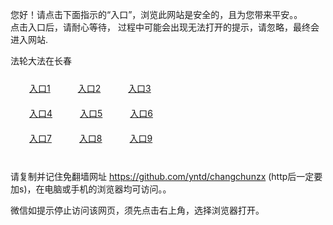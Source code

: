 您好！请点击下面指示的“入口”，浏览此网站是安全的，且为您带来平安。。 <br/>
点击入口后，请耐心等待， 过程中可能会出现无法打开的提示，请忽略，最终会进入网站. </br>

法轮大法在长春<br/>
<div style="padding:10px"><a style="margin:20px" target="_blank" href="https://d162vqtsenqsl1.cloudfront.net/2Qpsp?yxbpetqq" id="ccLink1" rel="nofollow">入口1</a> <a target="_blank" style="margin:20px" href="https://d341s8jp2sq38d.cloudfront.net/2Qpsp?lsafnt" id="ccLink2" rel="nofollow">入口2</a> <a style="margin:20px" target="_blank" href="https://d1qtmlhkf2l929.cloudfront.net/2Qpsp?jxyiups" id="ccLink3" rel="nofollow">入口3</a></div>

<div style="padding:10px" ><a style="margin:20px" target="_blank" href="https://d162vqtsenqsl1.cloudfront.net/2Qpsp?yxbpetqq" id="ccLink4" rel="nofollow">入口4</a> <a style="margin:20px" href="https://d341s8jp2sq38d.cloudfront.net/2Qpsp?lsafnt" target="_blank" id="ccLink5" rel="nofollow">入口5</a> <a style="margin:20px" href="https://d1qtmlhkf2l929.cloudfront.net/2Qpsp?jxyiups" target="_blank" id="ccLink6" rel="nofollow">入口6</a></div>

<div style="padding:10px"><a style="margin:20px" target="_blank" href="https://d162vqtsenqsl1.cloudfront.net/2Qpsp?yxbpetqq" id="ccLink7" rel="nofollow">入口7</a> <a style="margin:20px" href="https://d341s8jp2sq38d.cloudfront.net/2Qpsp?lsafnt" target="_blank" id="ccLink8" rel="nofollow">入口8</a> <a style="margin:20px" target="_blank" href="https://d1qtmlhkf2l929.cloudfront.net/2Qpsp?jxyiups" id="ccLink9" rel="nofollow">入口9</a></div>

<br/>



请复制并记住免翻墙网址 https://github.com/yntd/changchunzx (http后一定要加s)，在电脑或手机的浏览器均可访问。。<br/>

微信如提示停止访问该网页，须先点击右上角，选择浏览器打开。
